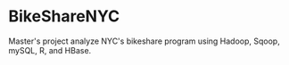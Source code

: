 # BikeShareNYC
Master's project analyze NYC's bikeshare program using Hadoop, Sqoop, mySQL, R, and HBase.
